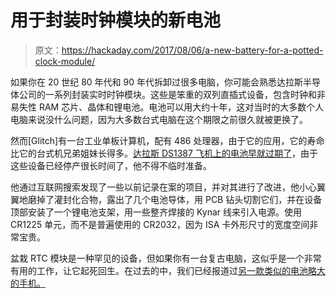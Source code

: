 # 用于封装时钟模块的新电池

> 原文：<https://hackaday.com/2017/08/06/a-new-battery-for-a-potted-clock-module/>

如果你在 20 世纪 80 年代和 90 年代拆卸过很多电脑，你可能会熟悉达拉斯半导体公司的一系列封装实时时钟模块。这些是笨重的双列直插式设备，包含时钟和非易失性 RAM 芯片、晶体和锂电池。电池可以用大约十年，这对当时的大多数个人电脑来说没什么问题，因为大多数台式电脑在这个期限之前很久就被更换了。

然而[Glitch]有一台工业单板计算机，配有 486 处理器，由于它的应用，它的寿命比它的台式机兄弟姐妹长得多。[达拉斯 DS1387 飞机上的电池早就过期了](http://www.glitchwrks.com/2017/07/27/ds1387-rebuild)，由于这些设备已经停产很长时间了，他不得不临时准备。

他通过互联网搜索发现了一些以前记录在案的项目，并对其进行了改进，他小心翼翼地磨掉了灌封化合物，露出了几个电池导体，用 PCB 钻头切割它们，并在设备顶部安装了一个锂电池支架，用一些整齐焊接的 Kynar 线来引入电源。使用 CR1225 单元，而不是普遍使用的 CR2032，因为 ISA 卡外形尺寸的宽度空间非常宝贵。

盆栽 RTC 模块是一种罕见的设备，但如果你有一台复古电脑，这似乎是一个非常有用的工作，让它起死回生。在过去的中，我们已经报道过[另一款类似的电池略大的手机。](http://hackaday.com/2017/01/06/keep-an-old-real-time-clock-module-ticking/)
